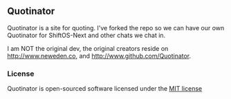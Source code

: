 ## Quotinator

Quotinator is a site for quoting. I've forked the repo so we can have our own Quotinator for ShiftOS-Next and other chats we chat in.

I am NOT the original dev, the original creators reside on http://www.neweden.co, and http://www.github.com/Quotinator.

### License

Quotinator is open-sourced software licensed under the [MIT license](http://opensource.org/licenses/MIT)
